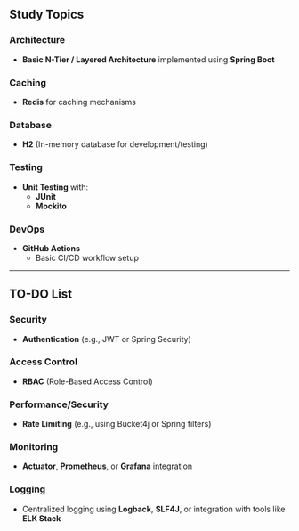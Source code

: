 ## Study Topics

### Architecture
- **Basic N-Tier / Layered Architecture** implemented using **Spring Boot**

### Caching
- **Redis** for caching mechanisms

### Database
- **H2** (In-memory database for development/testing)

### Testing
- **Unit Testing** with:
  - **JUnit**
  - **Mockito**

### DevOps
- **GitHub Actions**
  - Basic CI/CD workflow setup

---

## TO-DO List

### Security
- **Authentication** (e.g., JWT or Spring Security)

### Access Control
- **RBAC** (Role-Based Access Control)

### Performance/Security
- **Rate Limiting** (e.g., using Bucket4j or Spring filters)

### Monitoring
- **Actuator**, **Prometheus**, or **Grafana** integration

### Logging
- Centralized logging using **Logback**, **SLF4J**, or integration with tools like **ELK Stack**

